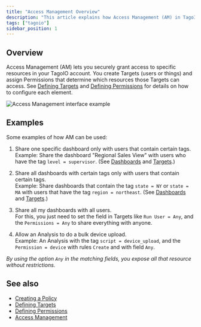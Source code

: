 ```yaml
---
title: "Access Management Overview"
description: "This article explains how Access Management (AM) in TagoIO lets you grant secure access to account resources by creating Targets (users or devices) and assigning Permissions. It also gives practical examples of common AM use cases."
tags: ["tagoio"]
sidebar_position: 1
---
```

## Overview

Access Management (AM) lets you securely grant access to specific resources in your TagoIO account. You create Targets (users or things) and assign Permissions that determine which resources those Targets can access. See [Defining Targets](../defining-targets) and [Defining Permissions](../security/defining-permissions) for details on how to configure each element.

![Access Management interface example](/docs_imagem/tagoio/access-management-2.png)

## Examples

Some examples of how AM can be used:

1. Share one specific dashboard only with users that contain certain tags.  
   Example: Share the dashboard "Regional Sales View" with users who have the tag `level = supervisor`. (See [Dashboards](../dashboards/creating-dashboard-tabs) and [Targets](../defining-targets).)

2. Share all dashboards with certain tags only with users that contain certain tags.  
   Example: Share dashboards that contain the tag `state = NY` or `state = MA` with users that have the tag `region = northeast`. (See [Dashboards](../dashboards/creating-dashboard-tabs) and [Targets](../defining-targets).)

3. Share all my dashboards with all users.  
   For this, you just need to set the field in Targets like `Run User = Any`, and the `Permissions = Any` to share everything with anyone.

4. Allow an Analysis to do a bulk device upload.  
   Example: An Analysis with the tag `script = device_upload`, and the `Permission = device` with rules `Create` and with field `Any`.

*By using the option `Any` in the matching fields, you expose all that resource without restrictions.*

## See also

- [Creating a Policy](security-policy)  
- [Defining Targets](../defining-targets)  
- [Defining Permissions](../security/defining-permissions)  
- [Access Management](../security/access-management)